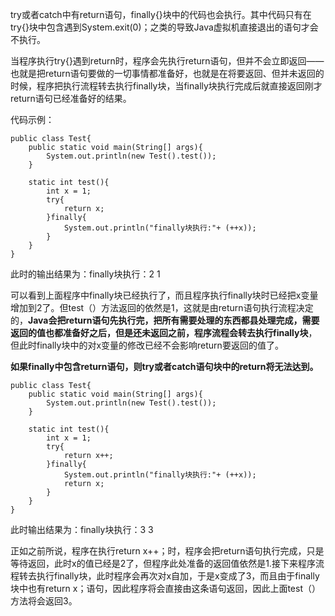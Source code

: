 try或者catch中有return语句，finally{}块中的代码也会执行。其中代码只有在try{}块中包含遇到System.exit(0)；之类的导致Java虚拟机直接退出的语句才会不执行。

当程序执行try{}遇到return时，程序会先执行return语句，但并不会立即返回——也就是把return语句要做的一切事情都准备好，也就是在将要返回、但并未返回的时候，程序把执行流程转去执行finally块，当finally块执行完成后就直接返回刚才return语句已经准备好的结果。

代码示例：

```
public class Test{
    public static void main(String[] args){
        System.out.println(new Test().test());
    }

    static int test(){
        int x = 1;
        try{
            return x;
        }finally{
            System.out.println("finally块执行:"+ (++x));
        }
    }
}
```

此时的输出结果为：finally块执行：2   1

可以看到上面程序中finally块已经执行了，而且程序执行finally块时已经把x变量增加到2了。但test（）方法返回的依然是1，这就是由return语句执行流程决定的，**Java会把return语句先执行完，把所有需要处理的东西都县处理完成，需要返回的值也都准备好之后，但是还未返回之前，程序流程会转去执行finally块**，但此时finally块中的对x变量的修改已经不会影响return要返回的值了。

**如果finally中包含return语句，则try或者catch语句块中的return将无法达到。**

```
public class Test{
    public static void main(String[] args){
        System.out.println(new Test().test());
    }

    static int test(){
        int x = 1;
        try{
            return x++;
        }finally{
            System.out.println("finally块执行:"+ (++x));
            return x;
        }
    }
}
```

此时输出结果为：finally块执行：3     3

正如之前所说，程序在执行return x++；时，程序会把return语句执行完成，只是等待返回，此时x的值已经是2了，但程序此处准备的返回值依然是1.接下来程序流程转去执行finally块，此时程序会再次对x自加，于是x变成了3，而且由于finally块中也有return x；语句，因此程序将会直接由这条语句返回，因此上面test（）方法将会返回3。